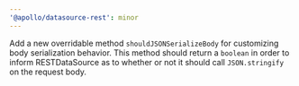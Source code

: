 ```yaml
---
'@apollo/datasource-rest': minor
---
```


Add a new overridable method `shouldJSONSerializeBody` for customizing body serialization behavior. This method should return a `boolean` in order to inform RESTDataSource as to whether or not it should call `JSON.stringify` on the request body.
